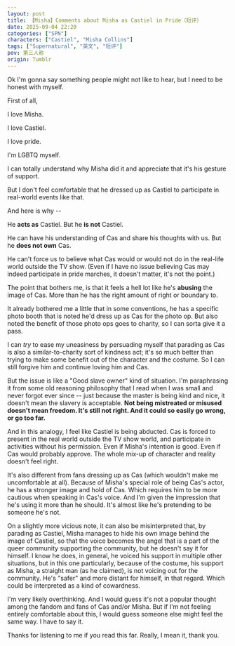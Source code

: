 ```yaml
---
layout: post
title: 【Misha】Comments about Misha as Castiel in Pride（短评）
date: 2025-09-04 22:20
categories: ["SPN"]
characters: ["Castiel", "Misha Collins"]
tags: ["Supernatural", "英文", "短评"]
pov: 第三人称
origin: Tumblr
---
```


Ok I'm gonna say something people might not like to hear, but I need to be honest with myself.

First of all,

I love Misha.

I love Castiel.

I love pride.

I'm LGBTQ myself.

I can totally understand why Misha did it and appreciate that it's his gesture of support.

But I don't feel comfortable that he dressed up as Castiel to participate in real-world events like that.

And here is why --

He **acts as** Castiel. But he **is not** Castiel.

He can have his understanding of Cas and share his thoughts with us. But he **does not own** Cas.

He can't force us to believe what Cas would or would not do in the real-life world outside the TV show. (Even if I have no issue believing Cas may indeed participate in pride marches, it doesn't matter, it's not the point.)

The point that bothers me, is that it feels a hell lot like he's **abusing** the image of Cas. More than he has the right amount of right or boundary to.

It already bothered me a little that in some conventions, he has a specific photo booth that is noted he'd dress up as Cas for the photo op. But also noted the benefit of those photo ops goes to charity, so I can sorta give it a pass.

I can *try* to ease my uneasiness by persuading myself that parading as Cas is also a similar-to-charity sort of kindness act; it's so much better than trying to make some benefit out of the character and the costume. So I can still forgive him and continue loving him and Cas.

But the issue is like a "Good slave owner" kind of situation. I'm paraphrasing it from some old reasoning philosophy that I read when I was small and never forgot ever since -- just because the master is being kind and nice, it doesn't mean the slavery is acceptable. **Not being mistreated or misused doesn't mean freedom. It's still not right. And it could so easily go wrong, or go too far.**

And in this analogy, I feel like Castiel is being abducted. Cas is forced to present in the real world outside the TV show world, and participate in activities without his permission. Even if Misha's intention is good. Even if Cas would probably approve. The whole mix-up of character and reality doesn't feel right.

It's also different from fans dressing up as Cas (which wouldn't make me uncomfortable at all). Because of Misha's special role of being Cas's actor, he has a stronger image and hold of Cas. Which requires him to be more cautious when speaking in Cas's voice. And I'm given the impression that he's using it more than he should. It's almost like he's pretending to be someone he's not.

On a slightly more vicious note, it can also be misinterpreted that, by parading as Castiel, Misha manages to hide his own image behind the image of Castiel, so that the voice becomes the angel that is a part of the queer community supporting the community, but he doesn't say it for himself. I know he does, in general, he voiced his support in multiple other situations, but in this one particularly, because of the costume, his support as Misha, a straight man (as he claimed), is not voicing out for the community. He's "safer" and more distant for himself, in that regard. Which could be interpreted as a kind of cowardness.

I'm very likely overthinking. And I would guess it's not a popular thought among the fandom and fans of Cas and/or Misha. But if I'm not feeling entirely comfortable about this, I would guess someone else might feel the same way. I have to say it.

Thanks for listening to me if you read this far. Really, I mean it, thank you.
